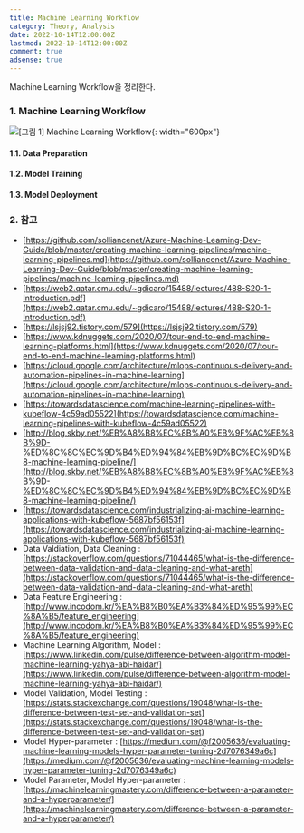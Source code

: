 ```yaml
---
title: Machine Learning Workflow
category: Theory, Analysis
date: 2022-10-14T12:00:00Z
lastmod: 2022-10-14T12:00:00Z
comment: true
adsense: true
---
```


Machine Learning Workflow을 정리한다.

### 1. Machine Learning Workflow

![[그림 1] Machine Learning Workflow]({{site.baseurl}}/images/theory_analysis/Machine_Learning_Workflow/Machine_Learning_Workflow.PNG.jpg){: width="600px"}

#### 1.1. Data Preparation

#### 1.2. Model Training

#### 1.3. Model Deployment

### 2. 참고

* [https://github.com/solliancenet/Azure-Machine-Learning-Dev-Guide/blob/master/creating-machine-learning-pipelines/machine-learning-pipelines.md](https://github.com/solliancenet/Azure-Machine-Learning-Dev-Guide/blob/master/creating-machine-learning-pipelines/machine-learning-pipelines.md)
* [https://web2.qatar.cmu.edu/~gdicaro/15488/lectures/488-S20-1-Introduction.pdf](https://web2.qatar.cmu.edu/~gdicaro/15488/lectures/488-S20-1-Introduction.pdf)
* [https://lsjsj92.tistory.com/579](https://lsjsj92.tistory.com/579)
* [https://www.kdnuggets.com/2020/07/tour-end-to-end-machine-learning-platforms.html](https://www.kdnuggets.com/2020/07/tour-end-to-end-machine-learning-platforms.html)
* [https://cloud.google.com/architecture/mlops-continuous-delivery-and-automation-pipelines-in-machine-learning](https://cloud.google.com/architecture/mlops-continuous-delivery-and-automation-pipelines-in-machine-learning)
* [https://towardsdatascience.com/machine-learning-pipelines-with-kubeflow-4c59ad05522](https://towardsdatascience.com/machine-learning-pipelines-with-kubeflow-4c59ad05522)
* [http://blog.skby.net/%EB%A8%B8%EC%8B%A0%EB%9F%AC%EB%8B%9D-%ED%8C%8C%EC%9D%B4%ED%94%84%EB%9D%BC%EC%9D%B8-machine-learning-pipeline/](http://blog.skby.net/%EB%A8%B8%EC%8B%A0%EB%9F%AC%EB%8B%9D-%ED%8C%8C%EC%9D%B4%ED%94%84%EB%9D%BC%EC%9D%B8-machine-learning-pipeline/)
* [https://towardsdatascience.com/industrializing-ai-machine-learning-applications-with-kubeflow-5687bf56153f](https://towardsdatascience.com/industrializing-ai-machine-learning-applications-with-kubeflow-5687bf56153f)
* Data Valdiation, Data Cleaning : [https://stackoverflow.com/questions/71044465/what-is-the-difference-between-data-validation-and-data-cleaning-and-what-areth](https://stackoverflow.com/questions/71044465/what-is-the-difference-between-data-validation-and-data-cleaning-and-what-areth)
* Data Feature Engineering : [http://www.incodom.kr/%EA%B8%B0%EA%B3%84%ED%95%99%EC%8A%B5/feature_engineering](http://www.incodom.kr/%EA%B8%B0%EA%B3%84%ED%95%99%EC%8A%B5/feature_engineering)
* Machine Learning Algorithm, Model : [https://www.linkedin.com/pulse/difference-between-algorithm-model-machine-learning-yahya-abi-haidar/](https://www.linkedin.com/pulse/difference-between-algorithm-model-machine-learning-yahya-abi-haidar/)
* Model Validation, Model Testing : [https://stats.stackexchange.com/questions/19048/what-is-the-difference-between-test-set-and-validation-set](https://stats.stackexchange.com/questions/19048/what-is-the-difference-between-test-set-and-validation-set)
* Model Hyper-parameter : [https://medium.com/@f2005636/evaluating-machine-learning-models-hyper-parameter-tuning-2d7076349a6c](https://medium.com/@f2005636/evaluating-machine-learning-models-hyper-parameter-tuning-2d7076349a6c)
* Model Parameter, Model Hyper-parameter : [https://machinelearningmastery.com/difference-between-a-parameter-and-a-hyperparameter/](https://machinelearningmastery.com/difference-between-a-parameter-and-a-hyperparameter/)
